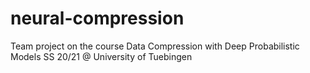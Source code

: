# neural-compression
Team project on the course Data Compression with Deep Probabilistic Models SS 20/21 @ University of Tuebingen
